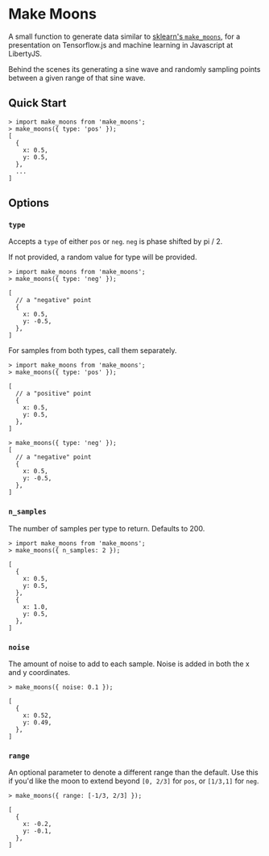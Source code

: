 # Make Moons

A small function to generate data similar to [sklearn's `make_moons`](http://scikit-learn.org/stable/modules/generated/sklearn.datasets.make_moons.html),
 for a presentation on Tensorflow.js and machine learning in Javascript at LibertyJS.

Behind the scenes its generating a sine wave and randomly sampling points between a given range of that sine wave.

## Quick Start

```
> import make_moons from 'make_moons';
> make_moons({ type: 'pos' });
[
  {
    x: 0.5,
    y: 0.5,
  },
  ...
]

```

## Options

### `type`

Accepts a `type` of either `pos` or `neg`. `neg` is phase shifted by pi / 2.

If not provided, a random value for type will be provided.

```
> import make_moons from 'make_moons';
> make_moons({ type: 'neg' });

[
  // a "negative" point
  {
    x: 0.5,
    y: -0.5,
  },
]
```

For samples from both types, call them separately.

```
> import make_moons from 'make_moons';
> make_moons({ type: 'pos' });

[
  // a "positive" point
  {
    x: 0.5,
    y: 0.5,
  },
]

> make_moons({ type: 'neg' });
[
  // a "negative" point
  {
    x: 0.5,
    y: -0.5,
  },
]

```

### `n_samples`

The number of samples per type to return. Defaults to 200.

```
> import make_moons from 'make_moons';
> make_moons({ n_samples: 2 });

[
  {
    x: 0.5,
    y: 0.5,
  },
  {
    x: 1.0,
    y: 0.5,
  },
]
```

### `noise`

The amount of noise to add to each sample. Noise is added in both the x and y coordinates.

```
> make_moons({ noise: 0.1 });

[
  {
    x: 0.52,
    y: 0.49,
  },
]
```

### `range`

An optional parameter to denote a different range than the default. Use this if you'd like the moon to extend beyond `[0, 2/3]` for `pos`, or `[1/3,1]` for `neg`.

```
> make_moons({ range: [-1/3, 2/3] });

[
  {
    x: -0.2,
    y: -0.1,
  },
]
```
